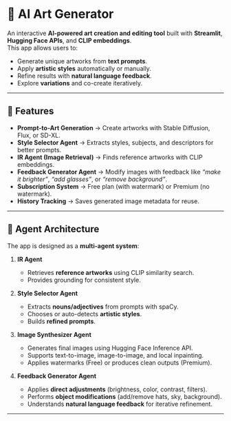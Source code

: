 # 🎨 AI Art Generator  

An interactive **AI-powered art creation and editing tool** built with **Streamlit**, **Hugging Face APIs**, and **CLIP embeddings**.  
This app allows users to:  
- Generate unique artworks from **text prompts**.  
- Apply **artistic styles** automatically or manually.  
- Refine results with **natural language feedback**.  
- Explore **variations** and co-create iteratively.  

---

## 🚀 Features
- **Prompt-to-Art Generation** → Create artworks with Stable Diffusion, Flux, or SD-XL.  
- **Style Selector Agent** → Extracts styles, subjects, and descriptors for better prompts.  
- **IR Agent (Image Retrieval)** → Finds reference artworks with CLIP embeddings.  
- **Feedback Generator Agent** → Modify images with feedback like *“make it brighter”*, *“add glasses”*, or *“remove background”*.  
- **Subscription System** → Free plan (with watermark) or Premium (no watermark).  
- **History Tracking** → Saves generated image metadata for reuse.  

---

## 🧩 Agent Architecture  

The app is designed as a **multi-agent system**:  

1. **IR Agent**  
   - Retrieves **reference artworks** using CLIP similarity search.  
   - Provides grounding for consistent style.  

2. **Style Selector Agent**  
   - Extracts **nouns/adjectives** from prompts with spaCy.  
   - Chooses or auto-detects **artistic styles**.  
   - Builds **refined prompts**.  

3. **Image Synthesizer Agent**  
   - Generates final images using Hugging Face Inference API.  
   - Supports text-to-image, image-to-image, and local inpainting.  
   - Applies watermarks (Free) or produces clean outputs (Premium).  

4. **Feedback Generator Agent**  
   - Applies **direct adjustments** (brightness, color, contrast, filters).  
   - Performs **object modifications** (add/remove hats, sky, background).  
   - Understands **natural language feedback** for iterative refinement.  

---



